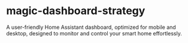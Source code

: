 # magic-dashboard-strategy
A user-friendly Home Assistant dashboard, optimized for mobile and desktop, designed to monitor and control your smart home effortlessly.
